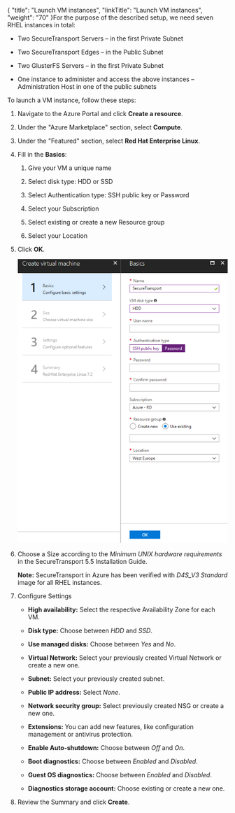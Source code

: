 {
    "title": "Launch VM instances",
    "linkTitle": "Launch VM instances",
    "weight": "70"
}For the purpose of the described setup, we need seven RHEL instances in total:



-   Two SecureTransport Servers – in the first Private Subnet

-   Two SecureTransport Edges – in the Public Subnet

-   Two GlusterFS Servers – in the first Private Subnet

-   One instance to administer and access the above instances – Administration Host in one of the public subnets



To launch a VM instance, follow these steps:



1.  Navigate to the Azure Portal and click **Create a resource**.



2.  Under the "Azure Marketplace" section, select **Compute**.



3.  Under the "Featured" section, select **Red Hat Enterprise Linux**.



4.  Fill in the **Basics**:

    1.  Give your VM a unique name

    2.  Select disk type: HDD or SSD

    3.  Select Authentication type: SSH public key or Password

    4.  Select your Subscription

    5.  Select existing or create a new Resource group

    6.  Select your Location



5.  Click **OK**.  

    ![](launchRHelcreateVM.PNG)



6.  Choose a Size according to the *Minimum UNIX hardware requirements* in the SecureTransport 5.5 Installation Guide.



    **Note:** SecureTransport in Azure has been verified with *D4S\_V3 Standard* image for all RHEL instances.



7.  Configure Settings

    -   **High availability:** Select the respective Availability Zone for each VM.

    -   **Disk type:** Choose between *HDD* and *SSD*.

    -   **Use managed disks:** Choose between *Yes* and *No*.

    -   **Virtual Network:** Select your previously created Virtual Network or create a new one.

    -   **Subnet:** Select your previously created subnet.

    -   **Public IP address:** Select *None*.

    -   **Network security group:** Select previously created NSG or create a new one.

    -   **Extensions:** You can add new features, like configuration management or antivirus protection.

    -   **Enable Auto-shutdown:** Choose between *Off* and *On*.

    -   **Boot diagnostics:** Choose between *Enabled* and *Disabled*.

    -   **Guest OS diagnostics:** Choose between *Enabled* and *Disabled*.

    -   **Diagnostics storage account:** Choose existing or create a new one.



8.  Review the Summary and click **Create**.

